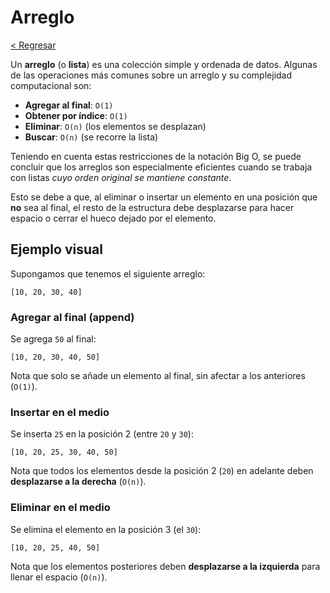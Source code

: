 # Arreglo

[< Regresar](/)

Un **arreglo** (o **lista**) es una colección simple y ordenada de datos. Algunas de las operaciones más comunes sobre un arreglo y su complejidad computacional son:

- **Agregar al final**: `O(1)`
- **Obtener por índice**: `O(1)`
- **Eliminar**: `O(n)` (los elementos se desplazan)
- **Buscar**: `O(n)` (se recorre la lista)

Teniendo en cuenta estas restricciones de la notación Big O, se puede concluir que los arreglos son especialmente eficientes cuando se trabaja con listas *cuyo orden original se mantiene constante*.

Esto se debe a que, al eliminar o insertar un elemento en una posición que **no** sea al final, el resto de la estructura debe desplazarse para hacer espacio o cerrar el hueco dejado por el elemento.

## Ejemplo visual

Supongamos que tenemos el siguiente arreglo:

```
[10, 20, 30, 40]
```

### Agregar al final (append)

Se agrega `50` al final:

```
[10, 20, 30, 40, 50]
```

Nota que solo se añade un elemento al final, sin afectar a los anteriores (`O(1)`).

### Insertar en el medio

Se inserta `25` en la posición 2 (entre `20` y `30`):

```
[10, 20, 25, 30, 40, 50]
```

Nota que todos los elementos desde la posición 2 (`20`) en adelante deben **desplazarse a la derecha** (`O(n)`).

### Eliminar en el medio

Se elimina el elemento en la posición 3 (el `30`):

```
[10, 20, 25, 40, 50]
```

Nota que los elementos posteriores deben **desplazarse a la izquierda** para llenar el espacio (`O(n)`).

